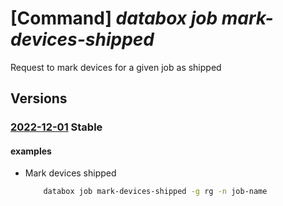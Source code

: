 # [Command] _databox job mark-devices-shipped_

Request to mark devices for a given job as shipped

## Versions

### [2022-12-01](/Resources/mgmt-plane/L3N1YnNjcmlwdGlvbnMve30vcmVzb3VyY2Vncm91cHMve30vcHJvdmlkZXJzL21pY3Jvc29mdC5kYXRhYm94L2pvYnMve30vbWFya2RldmljZXNzaGlwcGVk/2022-12-01.xml) **Stable**

<!-- mgmt-plane /subscriptions/{}/resourcegroups/{}/providers/microsoft.databox/jobs/{}/markdevicesshipped 2022-12-01 -->

#### examples

- Mark devices shipped
    ```bash
        databox job mark-devices-shipped -g rg -n job-name
    ```
